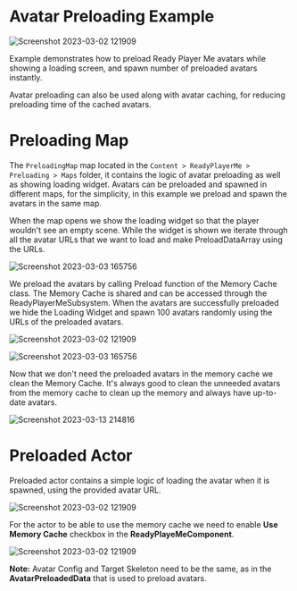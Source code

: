 # Avatar Preloading Example

![Screenshot 2023-03-02 121909](https://user-images.githubusercontent.com/3124894/234279340-ce5b8fce-70e9-47dd-a723-9db9989d83c8.png)

Example demonstrates how to preload Ready Player Me avatars while showing a loading screen, and spawn number of preloaded avatars instantly.

Avatar preloading can also be used along with avatar caching, for reducing preloading time of the cached avatars.

# Preloading Map
The `PreloadingMap` map located in the `Content > ReadyPlayerMe > Preloading > Maps` folder, it contains the logic of avatar preloading as well as showing loading widget.
Avatars can be preloaded and spawned in different maps, for the simplicity, in this example we preload and spawn the avatars in the same map.

When the map opens we show the loading widget so that the player wouldn't see an empty scene.
While the widget is shown we iterate through all the avatar URLs that we want to load and make PreloadDataArray using the URLs.

![Screenshot 2023-03-03 165756](https://user-images.githubusercontent.com/3124894/233972967-c64f65fb-e16f-4686-bb5b-105921dfcbff.png)

We preload the avatars by calling Preload function of the Memory Cache class. The Memory Cache is shared and can be accessed through the ReadyPlayerMeSubsystem.
When the avatars are successfully preloaded we hide the Loading Widget and spawn 100 avatars randomly using the URLs of the preloaded avatars.

![Screenshot 2023-03-02 121909](https://user-images.githubusercontent.com/3124894/233973041-571a4226-80c2-4255-b19b-918900a31354.png)

![Screenshot 2023-03-03 165756](https://user-images.githubusercontent.com/3124894/234279510-5093de51-b954-45e5-ba12-170c6f76b7e6.png)

Now that we don't need the preloaded avatars in the memory cache we clean the Memory Cache. It's always good to clean the unneeded avatars from the memory cache to clean up the memory and always have up-to-date avatars.

![Screenshot 2023-03-13 214816](https://user-images.githubusercontent.com/3124894/233973161-350e6bb6-f50d-4e04-b201-100245cf528b.png)

# Preloaded Actor

Preloaded actor contains a simple logic of loading the avatar when it is spawned, using the provided avatar URL.

![Screenshot 2023-03-02 121909](https://user-images.githubusercontent.com/3124894/233973310-a4f30e63-2bf4-4877-b631-f6e7d77c2acb.png)

For the actor to be able to use the memory cache we need to enable **Use Memory Cache** checkbox in the **ReadyPlayeMeComponent**.

![Screenshot 2023-03-02 121909](https://user-images.githubusercontent.com/3124894/233977455-57a9323b-917c-4173-99cc-4024078d7fa1.png)

**Note:** Avatar Config and Target Skeleton need to be the same, as in the **AvatarPreloadedData** that is used to preload avatars.
